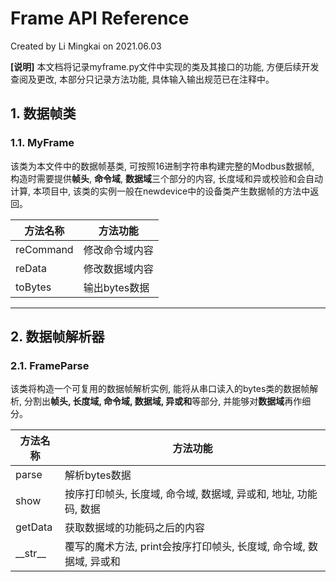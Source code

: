 # Frame API Reference

Created by Li Mingkai on 2021.06.03

**[说明]** 本文档将记录myframe.py文件中实现的类及其接口的功能, 方便后续开发查阅及更改, 本部分只记录方法功能, 具体输入输出规范已在注释中。

## 1. 数据帧类

### 1.1. MyFrame

该类为本文件中的数据帧基类, 可按照16进制字符串构建完整的Modbus数据帧, 构造时需要提供**帧头**, **命令域**, **数据域**三个部分的内容, 长度域和异或校验和会自动计算, 本项目中, 该类的实例一般在newdevice中的设备类产生数据帧的方法中返回。

|方法名称|方法功能|
|-|-|
|reCommand|修改命令域内容|
|reData|修改数据域内容|
|toBytes|输出bytes数据|
---

## 2. 数据帧解析器

### 2.1. FrameParse

该类将构造一个可复用的数据帧解析实例, 能将从串口读入的bytes类的数据帧解析, 分割出**帧头, 长度域, 命令域, 数据域, 异或和**等部分, 并能够对**数据域**再作细分。

|方法名称|方法功能|
|-|-|
|parse|解析bytes数据|
|show|按序打印帧头, 长度域, 命令域, 数据域, 异或和, 地址, 功能码, 数据|
|getData|获取数据域的功能码之后的内容|
|\_\_str\_\_|覆写的魔术方法, print会按序打印帧头, 长度域, 命令域, 数据域, 异或和|
